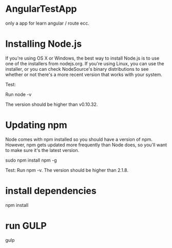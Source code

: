 # AngularTestApp
only a app for learn angular / route ecc.

Installing Node.js
===========

If you're using OS X or Windows, the best way to install Node.js is to use one of the installers from nodejs.org. If you're using Linux, you can use the installer, or you can check NodeSource's binary distributions to see whether or not there's a more recent version that works with your system.

Test: 

   Run node -v
   

The version should be higher than v0.10.32.

Updating npm
=====

Node comes with npm installed so you should have a version of npm. However, npm gets updated more frequently than Node does, so you'll want to make sure it's the latest version.

   sudo npm install npm -g
   

Test: Run npm -v. The version should be higher than 2.1.8.

install dependencies
=== 

npm install

run GULP
===

gulp
